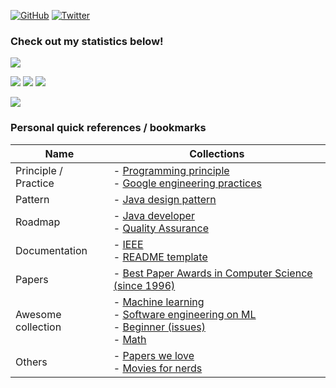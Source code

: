 [![GitHub](https://img.shields.io/github/followers/robbinespu.svg?style=social&label=Follow%20@robbinespu)](https://github.com/robbinespu) 
[![Twitter](https://img.shields.io/twitter/follow/robbinespu.svg?style=social)](https://twitter.com/robbinespu)

### Check out my statistics below!
![](https://github-readme-stats.vercel.app/api?username=robbinespu&title_color=222&text_color=777)

![](https://badges.pufler.dev/commits/yearly/robbinespu?style=flat-square&color=green&logo=github)
![](https://badges.pufler.dev/commits/monthly/robbinespu?style=flat-square&color=green&logo=github)
![](https://badges.pufler.dev/commits/weekly/robbinespu?style=flat-square&color=green&logo=github)

![](https://github-readme-stats.vercel.app/api/top-langs/?username=robbinespu&hide=javascript,html,css,vue,typescript,emacs%20lisp,go&layout=compact&langs_count=10)

### Personal quick references / bookmarks
|Name          | Collections   |
|--------------|----------------
|Principle / Practice     | - [Programming principle](https://github.com/RobbiNespu/programming-principles) <br> - [Google engineering practices](https://github.com/RobbiNespu/google-engineering-practices)
|Pattern       | - [Java design pattern](https://github.com/RobbiNespu/java-design-patterns)
|Roadmap       | - [Java developer](https://github.com/RobbiNespu/java-developer-roadmap)<br> - [Quality Assurance](https://github.com/RobbiNespu/Quality-Assurance-Road-Map)<br> 
|Documentation | - [IEEE](https://github.com/RobbiNespu/IEEE/) <br> - [README template](https://github.com/RobbiNespu/readmine)
|Papers        | - [Best Paper Awards in Computer Science (since 1996)](https://jeffhuang.com/best_paper_awards/)
|Awesome collection  | - [Machine learning](https://github.com/josephmisiti/awesome-machine-learning) <br> - [Software engineering on ML](https://github.com/RobbiNespu/awesome-seml) <br> - [Beginner (issues)](https://github.com/MunGell/awesome-for-beginners) <br> - [Math](https://github.com/RobbiNespu/awesome-math)
| Others       | - [Papers we love](https://github.com/RobbiNespu/papers-we-love/tree/master) <br> - [Movies for nerds](https://github.com/RobbiNespu/movies-for-hackers)
